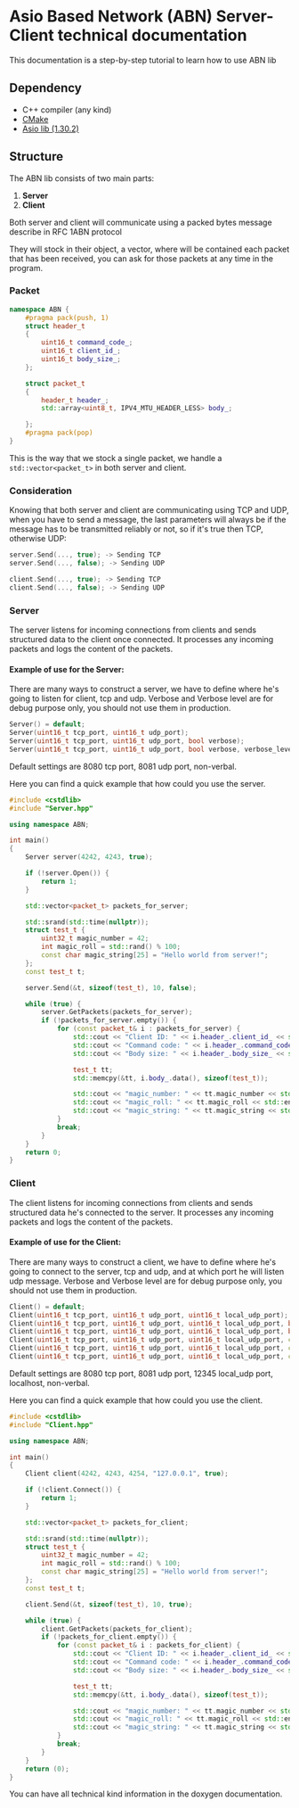 # Asio Based Network (ABN) Server-Client technical documentation

This documentation is a step-by-step tutorial to learn how to use ABN lib

## Dependency

- C++ compiler (any kind)
- [CMake](https://cmake.org/download/)
- [Asio lib (1.30.2)](https://sourceforge.net/projects/asio/files/asio/1.30.2%20%28Stable%29/)

## Structure

The ABN lib consists of two main parts:

1. **Server**
2. **Client**

Both server and client will communicate using a
packed bytes message describe in RFC 1ABN protocol

They will stock in their object, a vector, where will be
contained each packet that has been received, you can ask for
those packets at any time in the program.

### Packet

```cpp
namespace ABN {
    #pragma pack(push, 1)
    struct header_t
    {
        uint16_t command_code_;
        uint16_t client_id_;
        uint16_t body_size_;
    };

    struct packet_t
    {
        header_t header_;
        std::array<uint8_t, IPV4_MTU_HEADER_LESS> body_;

    };
    #pragma pack(pop)
}
```

This is the way that we stock a single packet, we handle a
```std::vector<packet_t>``` in both server and client.

### Consideration

Knowing that both server and client are communicating using TCP and UDP,
when you have to send a message, the last parameters will always be
if the message has to be transmitted reliably or not, so if it's true
then TCP, otherwise UDP:

```cpp
server.Send(..., true); -> Sending TCP
server.Send(..., false); -> Sending UDP
```

```cpp
client.Send(..., true); -> Sending TCP
client.Send(..., false); -> Sending UDP
```

### Server

The server listens for incoming connections from clients and sends structured data to the client once connected. It processes any incoming packets and logs the content of the packets.

#### Example of use for the Server:

There are many ways to construct a server, we have to define where he's going
to listen for client, tcp and udp. Verbose and Verbose level are for debug
purpose only, you should not use them in production.

```cpp
Server() = default;
Server(uint16_t tcp_port, uint16_t udp_port);
Server(uint16_t tcp_port, uint16_t udp_port, bool verbose);
Server(uint16_t tcp_port, uint16_t udp_port, bool verbose, verbose_level level);
```

Default settings are 8080 tcp port, 8081 udp port, non-verbal.

Here you can find a quick example that how could you use the server.

```cpp
#include <cstdlib>
#include "Server.hpp"

using namespace ABN;

int main()
{
    Server server(4242, 4243, true);

    if (!server.Open()) {
        return 1;
    }

    std::vector<packet_t> packets_for_server;

    std::srand(std::time(nullptr));
    struct test_t {
        uint32_t magic_number = 42;
        int magic_roll = std::rand() % 100;
        const char magic_string[25] = "Hello world from server!";
    };
    const test_t t;

    server.Send(&t, sizeof(test_t), 10, false);

    while (true) {
        server.GetPackets(packets_for_server);
        if (!packets_for_server.empty()) {
            for (const packet_t& i : packets_for_server) {
                std::cout << "Client ID: " << i.header_.client_id_ << std::endl;
                std::cout << "Command code: " << i.header_.command_code_ << std::endl;
                std::cout << "Body size: " << i.header_.body_size_ << std::endl;

                test_t tt;
                std::memcpy(&tt, i.body_.data(), sizeof(test_t));

                std::cout << "magic_number: " << tt.magic_number << std::endl;
                std::cout << "magic_roll: " << tt.magic_roll << std::endl;
                std::cout << "magic_string: " << tt.magic_string << std::endl;
            }
            break;
        }
    }
    return 0;
}
```

### Client

The client listens for incoming connections from clients and sends structured data he's connected to the server. It processes any incoming packets and logs the content of the packets.

#### Example of use for the Client:

There are many ways to construct a client, we have to define where he's going
to connect to the server, tcp and udp, and at which port he will listen udp message.
Verbose and Verbose level are for debug purpose only, you should not use them in production.

```cpp
Client() = default;
Client(uint16_t tcp_port, uint16_t udp_port, uint16_t local_udp_port);
Client(uint16_t tcp_port, uint16_t udp_port, uint16_t local_udp_port, bool verbose);
Client(uint16_t tcp_port, uint16_t udp_port, uint16_t local_udp_port, bool verbose, verbose_level level);
Client(uint16_t tcp_port, uint16_t udp_port, uint16_t local_udp_port, const std::string& host);
Client(uint16_t tcp_port, uint16_t udp_port, uint16_t local_udp_port, const std::string& host, bool verbose);
Client(uint16_t tcp_port, uint16_t udp_port, uint16_t local_udp_port, const std::string& host, bool verbose, verbose_level level);
```

Default settings are 8080 tcp port, 8081 udp port, 12345 local_udp port, localhost, non-verbal.

Here you can find a quick example that how could you use the client.

```cpp
#include <cstdlib>
#include "Client.hpp"

using namespace ABN;

int main()
{
    Client client(4242, 4243, 4254, "127.0.0.1", true);

    if (!client.Connect()) {
        return 1;
    }

    std::vector<packet_t> packets_for_client;

    std::srand(std::time(nullptr));
    struct test_t {
        uint32_t magic_number = 42;
        int magic_roll = std::rand() % 100;
        const char magic_string[25] = "Hello world from server!";
    };
    const test_t t;

    client.Send(&t, sizeof(test_t), 10, true);

    while (true) {
        client.GetPackets(packets_for_client);
        if (!packets_for_client.empty()) {
            for (const packet_t& i : packets_for_client) {
                std::cout << "Client ID: " << i.header_.client_id_ << std::endl;
                std::cout << "Command code: " << i.header_.command_code_ << std::endl;
                std::cout << "Body size: " << i.header_.body_size_ << std::endl;

                test_t tt;
                std::memcpy(&tt, i.body_.data(), sizeof(test_t));

                std::cout << "magic_number: " << tt.magic_number << std::endl;
                std::cout << "magic_roll: " << tt.magic_roll << std::endl;
                std::cout << "magic_string: " << tt.magic_string << std::endl;
            }
            break;
        }
    }
    return (0);
}
```

You can have all technical kind information in the doxygen documentation.
